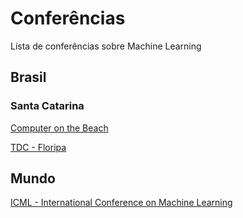 # Conferências

Lista de conferências sobre Machine Learning


## Brasil


### Santa Catarina

[Computer on the Beach](https://www.computeronthebeach.com.br)

[TDC - Floripa](https://thedevconf.com/tdc/2019/florianopolis/trilhas)

## Mundo


[ICML - International Conference on Machine Learning](https://icml.cc)
